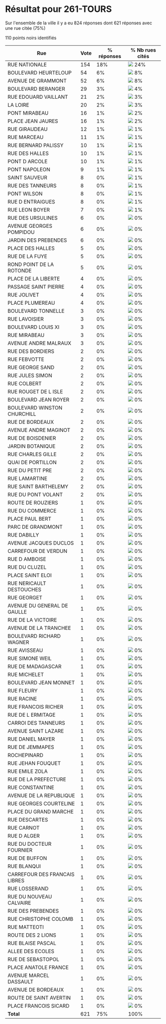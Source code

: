 # Résultat pour 261-TOURS

Sur l'ensemble de la ville il y a eu 824 réponses dont 621 réponses avec une rue citée (75%)

110 points noirs identifiés

| Rue | Vote | % réponses | % Nb rues cités|
|-----|------|------------|----------------|
| RUE NATIONALE | 154 | 18% | <img src="../../img/bar_24.gif" />&nbsp;24%|
| BOULEVARD HEURTELOUP | 54 | 6% | <img src="../../img/bar_8.gif" />&nbsp;8%|
| AVENUE DE GRAMMONT | 52 | 6% | <img src="../../img/bar_8.gif" />&nbsp;8%|
| BOULEVARD BERANGER | 29 | 3% | <img src="../../img/bar_4.gif" />&nbsp;4%|
| RUE EDOUARD VAILLANT | 21 | 2% | <img src="../../img/bar_3.gif" />&nbsp;3%|
| LA LOIRE | 20 | 2% | <img src="../../img/bar_3.gif" />&nbsp;3%|
| PONT MIRABEAU | 16 | 1% | <img src="../../img/bar_2.gif" />&nbsp;2%|
| PLACE JEAN JAURES | 16 | 1% | <img src="../../img/bar_2.gif" />&nbsp;2%|
| RUE GIRAUDEAU | 12 | 1% | <img src="../../img/bar_1.gif" />&nbsp;1%|
| RUE MARCEAU | 11 | 1% | <img src="../../img/bar_1.gif" />&nbsp;1%|
| RUE BERNARD PALISSY | 10 | 1% | <img src="../../img/bar_1.gif" />&nbsp;1%|
| RUE DES HALLES | 10 | 1% | <img src="../../img/bar_1.gif" />&nbsp;1%|
| PONT D ARCOLE | 10 | 1% | <img src="../../img/bar_1.gif" />&nbsp;1%|
| PONT NAPOLEON | 9 | 1% | <img src="../../img/bar_1.gif" />&nbsp;1%|
| SAINT SAUVEUR | 8 | 0% | <img src="../../img/bar_1.gif" />&nbsp;1%|
| RUE DES TANNEURS | 8 | 0% | <img src="../../img/bar_1.gif" />&nbsp;1%|
| PONT WILSON | 8 | 0% | <img src="../../img/bar_1.gif" />&nbsp;1%|
| RUE D ENTRAIGUES | 8 | 0% | <img src="../../img/bar_1.gif" />&nbsp;1%|
| RUE LEON BOYER | 7 | 0% | <img src="../../img/bar_1.gif" />&nbsp;1%|
| RUE DES URSULINES | 6 | 0% | <img src="../../img/bar_0.gif" />&nbsp;0%|
| AVENUE GEORGES POMPIDOU | 6 | 0% | <img src="../../img/bar_0.gif" />&nbsp;0%|
| JARDIN DES PREBENDES | 6 | 0% | <img src="../../img/bar_0.gif" />&nbsp;0%|
| PLACE DES HALLES | 5 | 0% | <img src="../../img/bar_0.gif" />&nbsp;0%|
| RUE DE LA FUYE | 5 | 0% | <img src="../../img/bar_0.gif" />&nbsp;0%|
| ROND POINT DE LA ROTONDE | 5 | 0% | <img src="../../img/bar_0.gif" />&nbsp;0%|
| PLACE DE LA LIBERTE | 4 | 0% | <img src="../../img/bar_0.gif" />&nbsp;0%|
| PASSAGE SAINT PIERRE | 4 | 0% | <img src="../../img/bar_0.gif" />&nbsp;0%|
| RUE JOLIVET | 4 | 0% | <img src="../../img/bar_0.gif" />&nbsp;0%|
| PLACE PLUMEREAU | 4 | 0% | <img src="../../img/bar_0.gif" />&nbsp;0%|
| BOULEVARD TONNELLE | 3 | 0% | <img src="../../img/bar_0.gif" />&nbsp;0%|
| RUE LAVOISIER | 3 | 0% | <img src="../../img/bar_0.gif" />&nbsp;0%|
| BOULEVARD LOUIS XI | 3 | 0% | <img src="../../img/bar_0.gif" />&nbsp;0%|
| RUE MIRABEAU | 3 | 0% | <img src="../../img/bar_0.gif" />&nbsp;0%|
| AVENUE ANDRE MALRAUX | 3 | 0% | <img src="../../img/bar_0.gif" />&nbsp;0%|
| RUE DES BORDIERS | 2 | 0% | <img src="../../img/bar_0.gif" />&nbsp;0%|
| RUE FEBVOTTE | 2 | 0% | <img src="../../img/bar_0.gif" />&nbsp;0%|
| RUE GEORGE SAND | 2 | 0% | <img src="../../img/bar_0.gif" />&nbsp;0%|
| RUE JULES SIMON | 2 | 0% | <img src="../../img/bar_0.gif" />&nbsp;0%|
| RUE COLBERT | 2 | 0% | <img src="../../img/bar_0.gif" />&nbsp;0%|
| RUE ROUGET DE L ISLE | 2 | 0% | <img src="../../img/bar_0.gif" />&nbsp;0%|
| BOULEVARD JEAN ROYER | 2 | 0% | <img src="../../img/bar_0.gif" />&nbsp;0%|
| BOULEVARD WINSTON CHURCHILL | 2 | 0% | <img src="../../img/bar_0.gif" />&nbsp;0%|
| RUE DE BORDEAUX | 2 | 0% | <img src="../../img/bar_0.gif" />&nbsp;0%|
| AVENUE ANDRE MAGINOT | 2 | 0% | <img src="../../img/bar_0.gif" />&nbsp;0%|
| RUE DE BOISDENIER | 2 | 0% | <img src="../../img/bar_0.gif" />&nbsp;0%|
| JARDIN BOTANIQUE | 2 | 0% | <img src="../../img/bar_0.gif" />&nbsp;0%|
| RUE CHARLES GILLE | 2 | 0% | <img src="../../img/bar_0.gif" />&nbsp;0%|
| QUAI DE PORTILLON | 2 | 0% | <img src="../../img/bar_0.gif" />&nbsp;0%|
| RUE DU PETIT PRE | 2 | 0% | <img src="../../img/bar_0.gif" />&nbsp;0%|
| RUE LAMARTINE | 2 | 0% | <img src="../../img/bar_0.gif" />&nbsp;0%|
| RUE SAINT BARTHELEMY | 2 | 0% | <img src="../../img/bar_0.gif" />&nbsp;0%|
| RUE DU PONT VOLANT | 2 | 0% | <img src="../../img/bar_0.gif" />&nbsp;0%|
| ROUTE DE ROUZIERS | 1 | 0% | <img src="../../img/bar_0.gif" />&nbsp;0%|
| RUE DU COMMERCE | 1 | 0% | <img src="../../img/bar_0.gif" />&nbsp;0%|
| PLACE PAUL BERT | 1 | 0% | <img src="../../img/bar_0.gif" />&nbsp;0%|
| PARC DE GRANDMONT | 1 | 0% | <img src="../../img/bar_0.gif" />&nbsp;0%|
| RUE DABILLY | 1 | 0% | <img src="../../img/bar_0.gif" />&nbsp;0%|
| AVENUE JACQUES DUCLOS | 1 | 0% | <img src="../../img/bar_0.gif" />&nbsp;0%|
| CARREFOUR DE VERDUN | 1 | 0% | <img src="../../img/bar_0.gif" />&nbsp;0%|
| RUE D AMBOISE | 1 | 0% | <img src="../../img/bar_0.gif" />&nbsp;0%|
| RUE DU CLUZEL | 1 | 0% | <img src="../../img/bar_0.gif" />&nbsp;0%|
| PLACE SAINT ELOI | 1 | 0% | <img src="../../img/bar_0.gif" />&nbsp;0%|
| RUE NERICAULT DESTOUCHES | 1 | 0% | <img src="../../img/bar_0.gif" />&nbsp;0%|
| RUE GEORGET | 1 | 0% | <img src="../../img/bar_0.gif" />&nbsp;0%|
| AVENUE DU GENERAL DE GAULLE | 1 | 0% | <img src="../../img/bar_0.gif" />&nbsp;0%|
| RUE DE LA VICTOIRE | 1 | 0% | <img src="../../img/bar_0.gif" />&nbsp;0%|
| AVENUE DE LA TRANCHEE | 1 | 0% | <img src="../../img/bar_0.gif" />&nbsp;0%|
| BOULEVARD RICHARD WAGNER | 1 | 0% | <img src="../../img/bar_0.gif" />&nbsp;0%|
| RUE AVISSEAU | 1 | 0% | <img src="../../img/bar_0.gif" />&nbsp;0%|
| RUE SIMONE WEIL | 1 | 0% | <img src="../../img/bar_0.gif" />&nbsp;0%|
| RUE DE MADAGASCAR | 1 | 0% | <img src="../../img/bar_0.gif" />&nbsp;0%|
| RUE MICHELET | 1 | 0% | <img src="../../img/bar_0.gif" />&nbsp;0%|
| BOULEVARD JEAN MONNET | 1 | 0% | <img src="../../img/bar_0.gif" />&nbsp;0%|
| RUE FLEURY | 1 | 0% | <img src="../../img/bar_0.gif" />&nbsp;0%|
| RUE RACINE | 1 | 0% | <img src="../../img/bar_0.gif" />&nbsp;0%|
| RUE FRANCOIS RICHER | 1 | 0% | <img src="../../img/bar_0.gif" />&nbsp;0%|
| RUE DE L ERMITAGE | 1 | 0% | <img src="../../img/bar_0.gif" />&nbsp;0%|
| CARROI DES TANNEURS | 1 | 0% | <img src="../../img/bar_0.gif" />&nbsp;0%|
| AVENUE SAINT LAZARE | 1 | 0% | <img src="../../img/bar_0.gif" />&nbsp;0%|
| RUE DANIEL MAYER | 1 | 0% | <img src="../../img/bar_0.gif" />&nbsp;0%|
| RUE DE JEMMAPES | 1 | 0% | <img src="../../img/bar_0.gif" />&nbsp;0%|
| ROCHEPINARD | 1 | 0% | <img src="../../img/bar_0.gif" />&nbsp;0%|
| RUE JEHAN FOUQUET | 1 | 0% | <img src="../../img/bar_0.gif" />&nbsp;0%|
| RUE EMILE ZOLA | 1 | 0% | <img src="../../img/bar_0.gif" />&nbsp;0%|
| RUE DE LA PREFECTURE | 1 | 0% | <img src="../../img/bar_0.gif" />&nbsp;0%|
| RUE CONSTANTINE | 1 | 0% | <img src="../../img/bar_0.gif" />&nbsp;0%|
| AVENUE DE LA REPUBLIQUE | 1 | 0% | <img src="../../img/bar_0.gif" />&nbsp;0%|
| RUE GEORGES COURTELINE | 1 | 0% | <img src="../../img/bar_0.gif" />&nbsp;0%|
| PLACE DU GRAND MARCHE | 1 | 0% | <img src="../../img/bar_0.gif" />&nbsp;0%|
| RUE DESCARTES | 1 | 0% | <img src="../../img/bar_0.gif" />&nbsp;0%|
| RUE CARNOT | 1 | 0% | <img src="../../img/bar_0.gif" />&nbsp;0%|
| RUE D ALGER | 1 | 0% | <img src="../../img/bar_0.gif" />&nbsp;0%|
| RUE DU DOCTEUR FOURNIER | 1 | 0% | <img src="../../img/bar_0.gif" />&nbsp;0%|
| RUE DE BUFFON | 1 | 0% | <img src="../../img/bar_0.gif" />&nbsp;0%|
| RUE BLANQUI | 1 | 0% | <img src="../../img/bar_0.gif" />&nbsp;0%|
| CARREFOUR DES FRANCAIS LIBRES | 1 | 0% | <img src="../../img/bar_0.gif" />&nbsp;0%|
| RUE LOSSERAND | 1 | 0% | <img src="../../img/bar_0.gif" />&nbsp;0%|
| RUE DU NOUVEAU CALVAIRE | 1 | 0% | <img src="../../img/bar_0.gif" />&nbsp;0%|
| RUE DES PREBENDES | 1 | 0% | <img src="../../img/bar_0.gif" />&nbsp;0%|
| RUE CHRISTOPHE COLOMB | 1 | 0% | <img src="../../img/bar_0.gif" />&nbsp;0%|
| RUE MATTEOTI | 1 | 0% | <img src="../../img/bar_0.gif" />&nbsp;0%|
| ROUTE DES 2 LIONS | 1 | 0% | <img src="../../img/bar_0.gif" />&nbsp;0%|
| RUE BLAISE PASCAL | 1 | 0% | <img src="../../img/bar_0.gif" />&nbsp;0%|
| ALLEE DES ECOLES | 1 | 0% | <img src="../../img/bar_0.gif" />&nbsp;0%|
| RUE DE SEBASTOPOL | 1 | 0% | <img src="../../img/bar_0.gif" />&nbsp;0%|
| PLACE ANATOLE FRANCE | 1 | 0% | <img src="../../img/bar_0.gif" />&nbsp;0%|
| AVENUE MARCEL DASSAULT | 1 | 0% | <img src="../../img/bar_0.gif" />&nbsp;0%|
| AVENUE DE BORDEAUX | 1 | 0% | <img src="../../img/bar_0.gif" />&nbsp;0%|
| ROUTE DE SAINT AVERTIN | 1 | 0% | <img src="../../img/bar_0.gif" />&nbsp;0%|
| PLACE FRANCOIS SICARD | 1 | 0% | <img src="../../img/bar_0.gif" />&nbsp;0%|
| **Total** | 621 | 75% | 100%|
